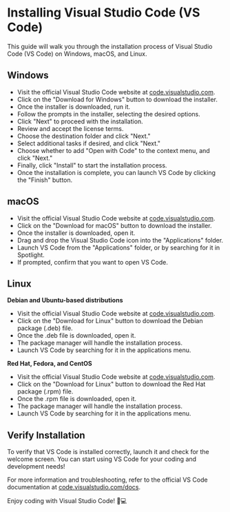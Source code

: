 # **Installing Visual Studio Code (VS Code)**

This guide will walk you through the installation process of Visual Studio Code (VS Code) on Windows, macOS, and Linux.

## **Windows**

* Visit the official Visual Studio Code website at [code.visualstudio.com](code.visualstudio.com).
* Click on the "Download for Windows" button to download the installer.
* Once the installer is downloaded, run it.
* Follow the prompts in the installer, selecting the desired options.
* Click "Next" to proceed with the installation.
* Review and accept the license terms.
* Choose the destination folder and click "Next."
* Select additional tasks if desired, and click "Next."
* Choose whether to add "Open with Code" to the context menu, and click "Next."
* Finally, click "Install" to start the installation process.
* Once the installation is complete, you can launch VS Code by clicking the "Finish" button.

## **macOS**

* Visit the official Visual Studio Code website at [code.visualstudio.com](code.visualstudio.com).
* Click on the "Download for macOS" button to download the installer.
* Once the installer is downloaded, open it.
* Drag and drop the Visual Studio Code icon into the "Applications" folder.
* Launch VS Code from the "Applications" folder, or by searching for it in Spotlight.
* If prompted, confirm that you want to open VS Code.

## **Linux**

**Debian and Ubuntu-based distributions**

* Visit the official Visual Studio Code website at [code.visualstudio.com](code.visualstudio.com).
* Click on the "Download for Linux" button to download the Debian package (.deb) file.
* Once the .deb file is downloaded, open it.
* The package manager will handle the installation process.
* Launch VS Code by searching for it in the applications menu.

**Red Hat, Fedora, and CentOS**

* Visit the official Visual Studio Code website at [code.visualstudio.com](code.visualstudio.com).
* Click on the "Download for Linux" button to download the Red Hat package (.rpm) file.
* Once the .rpm file is downloaded, open it.
* The package manager will handle the installation process.
* Launch VS Code by searching for it in the applications menu.

## **Verify Installation**

To verify that VS Code is installed correctly, launch it and check for the welcome screen. You can start using VS Code for your coding and development needs!

For more information and troubleshooting, refer to the official VS Code documentation at [code.visualstudio.com/docs](code.visualstudio.com/docs).

Enjoy coding with Visual Studio Code! 🎉💻
